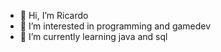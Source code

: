- 👋 Hi, I’m Ricardo
- 👀 I’m interested in programming and gamedev
- 🌱 I’m currently learning java and sql

<!---
Ricardo-Sousa-hub/Ricardo-Sousa-hub is a ✨ special ✨ repository because its `README.md` (this file) appears on your GitHub profile.
You can click the Preview link to take a look at your changes.
--->
